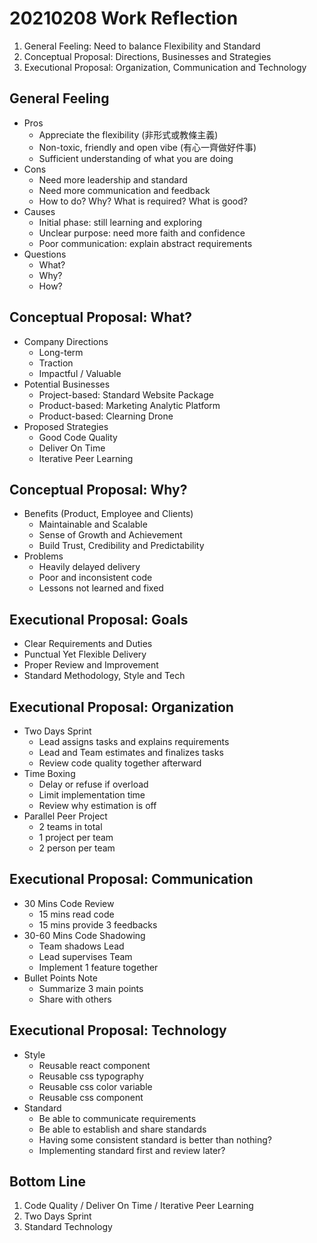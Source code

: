 # 20210208 Work Reflection

1. General Feeling: Need to balance Flexibility and Standard
2. Conceptual Proposal: Directions, Businesses and Strategies
3. Executional Proposal: Organization, Communication and Technology

## General Feeling

- Pros
  - Appreciate the flexibility (非形式或教條主義)
  - Non-toxic, friendly and open vibe (有心一齊做好件事)
  - Sufficient understanding of what you are doing
- Cons
  - Need more leadership and standard
  - Need more communication and feedback
  - How to do? Why? What is required? What is good?
- Causes
  - Initial phase: still learning and exploring
  - Unclear purpose: need more faith and confidence
  - Poor communication: explain abstract requirements
- Questions
  - What?
  - Why?
  - How?

## Conceptual Proposal: What?

- Company Directions
  - Long-term
  - Traction
  - Impactful / Valuable
- Potential Businesses
  - Project-based: Standard Website Package
  - Product-based: Marketing Analytic Platform
  - Product-based: Clearning Drone
- Proposed Strategies
  - Good Code Quality
  - Deliver On Time
  - Iterative Peer Learning

## Conceptual Proposal: Why?

- Benefits (Product, Employee and Clients)
  - Maintainable and Scalable
  - Sense of Growth and Achievement
  - Build Trust, Credibility and Predictability
- Problems
  - Heavily delayed delivery
  - Poor and inconsistent code
  - Lessons not learned and fixed

## Executional Proposal: Goals

* Clear Requirements and Duties
* Punctual Yet Flexible Delivery
* Proper Review and Improvement
* Standard Methodology, Style and Tech

## Executional Proposal: Organization

* Two Days Sprint
  * Lead assigns tasks and explains requirements
  * Lead and Team estimates and finalizes tasks
  * Review code quality together afterward
* Time Boxing
  * Delay or refuse if overload
  * Limit implementation time
  * Review why estimation is off
* Parallel Peer Project
  * 2 teams in total
  * 1 project per team
  * 2 person per team

## Executional Proposal: Communication

* 30 Mins Code Review
  * 15 mins read code
  * 15 mins provide 3 feedbacks
* 30-60 Mins Code Shadowing
  * Team shadows Lead
  * Lead supervises Team
  * Implement 1 feature together
* Bullet Points Note
  * Summarize 3 main points
  * Share with others

## Executional Proposal: Technology

* Style
  * Reusable react component
  * Reusable css typography
  * Reusable css color variable
  * Reusable css component
* Standard
  * Be able to communicate requirements
  * Be able to establish and share standards
  * Having some consistent standard is better than nothing?
  * Implementing standard first and review later?

## Bottom Line

1. Code Quality / Deliver On Time / Iterative Peer Learning
2. Two Days Sprint
3. Standard Technology
